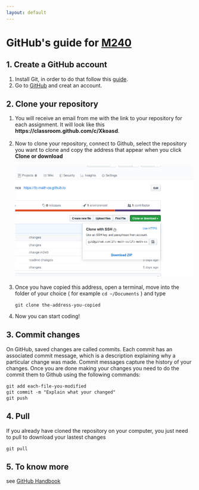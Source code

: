 ```yaml
---
layout: default
---
```



# GitHub's guide for <a href="index.html">M240</a>

## 1. Create a GitHub account
1. Install Git, in order to do that follow this <a href="https://git-scm.com/book/en/v2/Getting-Started-Installing-Git">guide</a>.
2. Go to <a href="https://github.com">GitHub</a> and creat an account.


## 2. Clone your repository

<ol>
<li>
You will receive an email from me with the link to your repository for each assignment. 
It will look like this <b>https://classroom.github.com/c/Xkoasd</b>.<br/><br/>
</li>
<li>Now to clone your repository, connect to Github, select the repository you want to clone and copy the address that appear when you click <b>Clone or download</b>
<br/><br/>
<img src="fig1.png" width="600px" class="img-fluid rounded mx-auto d-block" alt="Responsive image">
<br/><br/>
</li>
<li>Once you have copied this address, open a terminal, move into the folder of your choice 
( for example <code class="language-bash">cd ~/Documents</code> ) and type

<pre class="command-line"><code class="language-bash">git clone the-address-you-copied</code></pre>
</li>
<li> Now you can start coding!
</li>
</ol> 


## 3. Commit changes
On GitHub, saved changes are called commits. Each commit has an associated commit message, which is a description explaining why a particular change was made. 
Commit messages capture the history of your changes.
Once you are done making your changes you need to do the commit them to Github using the following commands:
<pre class="command-line"><code class="language-bash">git add each-file-you-modified
git commit -m "Explain what your changed"
git push</code></pre>

## 4. Pull

If you already have cloned the repository on your computer, you just need to pull to download your lastest changes
<pre class="command-line"><code class="language-bash">git pull</code></pre>

## 5. To know more

see [GitHub Handbook](https://guides.github.com/introduction/git-handbook/)